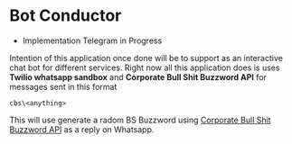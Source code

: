 # Bot Conductor
* Implementation Telegram in Progress

Intention of this application once done will be to support as an interactive chat bot for different services. Right now all this application does is uses **Twilio whatsapp sandbox** and **Corporate Bull Shit Buzzword API** for messages sent in this format

`cbs\<anything>`

This will use generate a radom BS Buzzword using [Corporate Bull Shit Buzzword API](https://github.com/sameerkumar18/corporate-bs-generator-api) as a reply on Whatsapp.